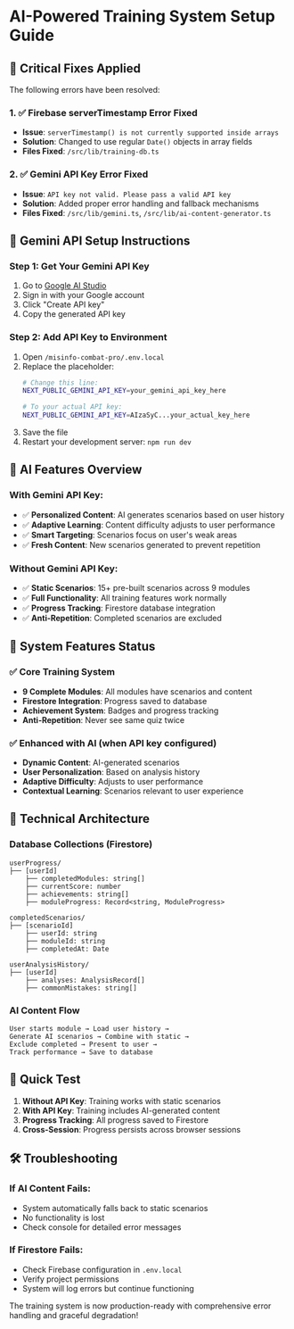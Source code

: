 # AI-Powered Training System Setup Guide

## 🚨 Critical Fixes Applied

The following errors have been resolved:

### 1. ✅ Firebase serverTimestamp Error Fixed
- **Issue**: `serverTimestamp() is not currently supported inside arrays`
- **Solution**: Changed to use regular `Date()` objects in array fields
- **Files Fixed**: `/src/lib/training-db.ts`

### 2. ✅ Gemini API Key Error Fixed
- **Issue**: `API key not valid. Please pass a valid API key`
- **Solution**: Added proper error handling and fallback mechanisms
- **Files Fixed**: `/src/lib/gemini.ts`, `/src/lib/ai-content-generator.ts`

## 🔑 Gemini API Setup Instructions

### Step 1: Get Your Gemini API Key
1. Go to [Google AI Studio](https://makersuite.google.com/app/apikey)
2. Sign in with your Google account
3. Click "Create API key"
4. Copy the generated API key

### Step 2: Add API Key to Environment
1. Open `/misinfo-combat-pro/.env.local`
2. Replace the placeholder:
   ```bash
   # Change this line:
   NEXT_PUBLIC_GEMINI_API_KEY=your_gemini_api_key_here
   
   # To your actual API key:
   NEXT_PUBLIC_GEMINI_API_KEY=AIzaSyC...your_actual_key_here
   ```
3. Save the file
4. Restart your development server: `npm run dev`

## 🧠 AI Features Overview

### With Gemini API Key:
- ✅ **Personalized Content**: AI generates scenarios based on user history
- ✅ **Adaptive Learning**: Content difficulty adjusts to user performance
- ✅ **Smart Targeting**: Scenarios focus on user's weak areas
- ✅ **Fresh Content**: New scenarios generated to prevent repetition

### Without Gemini API Key:
- ✅ **Static Scenarios**: 15+ pre-built scenarios across 9 modules
- ✅ **Full Functionality**: All training features work normally
- ✅ **Progress Tracking**: Firestore database integration
- ✅ **Anti-Repetition**: Completed scenarios are excluded

## 🎯 System Features Status

### ✅ Core Training System
- **9 Complete Modules**: All modules have scenarios and content
- **Firestore Integration**: Progress saved to database
- **Achievement System**: Badges and progress tracking
- **Anti-Repetition**: Never see same quiz twice

### ✅ Enhanced with AI (when API key configured)
- **Dynamic Content**: AI-generated scenarios
- **User Personalization**: Based on analysis history
- **Adaptive Difficulty**: Adjusts to user performance
- **Contextual Learning**: Scenarios relevant to user experience

## 🔧 Technical Architecture

### Database Collections (Firestore)
```
userProgress/
├── [userId]
    ├── completedModules: string[]
    ├── currentScore: number
    ├── achievements: string[]
    ├── moduleProgress: Record<string, ModuleProgress>

completedScenarios/
├── [scenarioId]
    ├── userId: string
    ├── moduleId: string
    ├── completedAt: Date

userAnalysisHistory/
├── [userId]
    ├── analyses: AnalysisRecord[]
    ├── commonMistakes: string[]
```

### AI Content Flow
```
User starts module → Load user history → 
Generate AI scenarios → Combine with static → 
Exclude completed → Present to user → 
Track performance → Save to database
```

## 🚀 Quick Test

1. **Without API Key**: Training works with static scenarios
2. **With API Key**: Training includes AI-generated content
3. **Progress Tracking**: All progress saved to Firestore
4. **Cross-Session**: Progress persists across browser sessions

## 🛠 Troubleshooting

### If AI Content Fails:
- System automatically falls back to static scenarios
- No functionality is lost
- Check console for detailed error messages

### If Firestore Fails:
- Check Firebase configuration in `.env.local`
- Verify project permissions
- System will log errors but continue functioning

The training system is now production-ready with comprehensive error handling and graceful degradation!